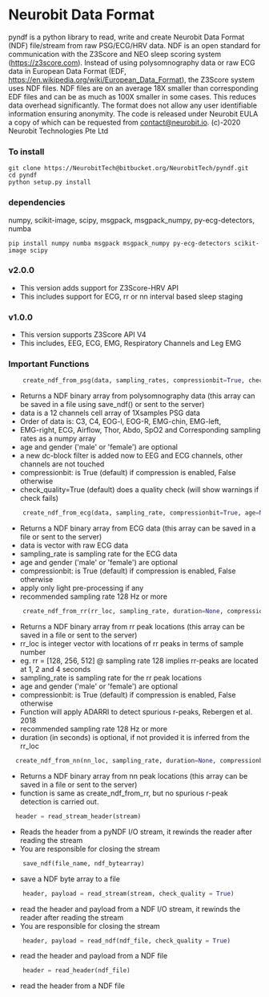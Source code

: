 # Neurobit Data Format #

pyndf is a python library to read, write and create Neurobit Data Format (NDF) file/stream from raw PSG/ECG/HRV data. NDF is an open standard for communication with the Z3Score and NEO sleep scoring system (https://z3score.com). Instead of using polysomnography data or raw ECG data in European Data Format (EDF, https://en.wikipedia.org/wiki/European_Data_Format), the Z3Score system uses NDF files. NDF files are on an average 18X smaller than corresponding EDF files and can be as much as 100X smaller in some cases. This reduces data overhead significantly. The format does not allow any user identifiable information ensuring anonymity. The code is released under Neurobit EULA a copy of which can be requested from contact@neurobit.io. (c)-2020 Neurobit Technologies Pte Ltd 

### To install ###
```console
git clone https://NeurobitTech@bitbucket.org/NeurobitTech/pyndf.git
cd pyndf
python setup.py install 
```
### dependencies ###
numpy, scikit-image, scipy, msgpack, msgpack_numpy, py-ecg-detectors, numba
```console
pip install numpy numba msgpack msgpack_numpy py-ecg-detectors scikit-image scipy 
```

### v2.0.0 ###

* This version adds support for Z3Score-HRV API 
* This includes support for ECG, rr or nn interval based sleep staging

### v1.0.0 ###

* This version supports Z3Score API V4 
* This includes, EEG, ECG, EMG, Respiratory Channels and Leg EMG

### Important Functions

```python
    create_ndf_from_psg(data, sampling_rates, compressionbit=True, check_quality = True, age=None, gender=None))
```
  - Returns a NDF binary array from polysomnography data (this array can be saved in a file using save_ndf() or sent to the server)
  - data is a 12 channels cell array of 1Xsamples PSG data 
  - Order of data is: C3, C4, EOG-l, EOG-R, EMG-chin, EMG-left, 
  - EMG-right, ECG, Airflow, Thor, Abdo, SpO2 and Corresponding sampling rates as a numpy array
  - age and gender ('male' or 'female') are optional
  - a new dc-block filter is added now to EEG and ECG channels, other channels are not touched
  - compressionbit: is True (default) if compression is enabled, False otherwise
  - check_quality=True (default) does a quality check (will show warnings if check fails)


```python
    create_ndf_from_ecg(data, sampling_rate, compressionbit=True, age=None, gender=None))
```
  - Returns a NDF binary array from ECG data (this array can be saved in a file or sent to the server)
  - data is vector with raw ECG data 
  - sampling_rate is sampling rate for the ECG data
  - age and gender ('male' or 'female') are optional
  - compressionbit: is True (default) if compression is enabled, False otherwise
  - apply only light pre-processing if any
  - recommended sampling rate 128 Hz or more


```python
    create_ndf_from_rr(rr_loc, sampling_rate, duration=None, compressionbit=True, age=None, gender=None))
```
  - Returns a NDF binary array from rr peak locations (this array can be saved in a file or sent to the server)
  - rr_loc is integer vector with locations of rr peaks in terms of sample number
  - eg. rr = [128, 256, 512] @ sampling rate 128 implies rr-peaks are located at 1, 2 and 4 seconds
  - sampling_rate is sampling rate for the rr peak locations
  - age and gender ('male' or 'female') are optional
  - compressionbit: is True (default) if compression is enabled, False otherwise
  - Function will apply ADARRI to detect spurious r-peaks, Rebergen et al. 2018
  - recommended sampling rate 128 Hz or more
  - duration (in seconds) is optional, if not provided it is inferred from the rr_loc

  ```python
    create_ndf_from_nn(nn_loc, sampling_rate, duration=None, compressionbit=True, age=None, gender=None))
```
  - Returns a NDF binary array from nn peak locations (this array can be saved in a file or sent to the server)
  - function is same as create_ndf_from_rr, but no spurious r-peak detection is carried out.


  ```python 
    header = read_stream_header(stream)
```
 - Reads the header from a pyNDF I/O stream, it rewinds the reader after reading the stream
 - You are responsible for closing the stream

```python 
    save_ndf(file_name, ndf_bytearray)
```
 - save a NDF byte array to a file 


```python 
    header, payload = read_stream(stream, check_quality = True)
```
 - read the header and payload from a NDF I/O stream, it rewinds the reader after reading the stream
 - You are responsible for closing the stream

```python 
    header, payload = read_ndf(ndf_file, check_quality = True)
```
 - read the header and payload from a NDF file

```python 
    header = read_header(ndf_file)
```
 - read the header from a NDF file